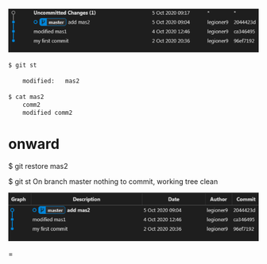 


![](_src/git_4.png)


    
    $ git st

        modified:   mas2
    
    $ cat mas2
        comm2
        modified comm2
            
    
# onward

$ git restore mas2

$ git st
On branch master
nothing to commit, working tree clean

![](_src/git_5.png)



= 












    
    
     
 

